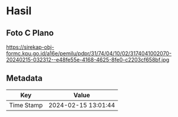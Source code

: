 # Hasil

## Foto C Plano

https://sirekap-obj-formc.kpu.go.id/a16e/pemilu/pdpr/31/74/04/10/02/3174041002070-20240215-032312--e48fe55e-4168-4625-8fe0-c2203cf658bf.jpg


## Metadata

| Key        | Value               |
| ---------- | ------------------- |
| Time Stamp | 2024-02-15 13:01:44 |



